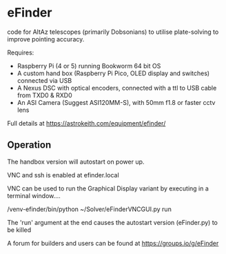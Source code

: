 # eFinder
code for AltAz telescopes (primarily Dobsonians) to utilise plate-solving to improve pointing accuracy.

Requires:
- Raspberry Pi (4 or 5) running Bookworm 64 bit OS
- A custom hand box (Raspberry Pi Pico, OLED display and switches) connected via USB
- A Nexus DSC with optical encoders, connected with a ttl to USB cable from TXD0 & RXD0
- An ASI Camera (Suggest ASI120MM-S), with 50mm f1.8 or faster cctv lens

Full details at [
](https://astrokeith.com/equipment/efinder/)https://astrokeith.com/equipment/efinder/

## Operation
The handbox version will autostart on power up.

VNC and ssh is enabled at efinder.local

VNC can be used to run the Graphical Display variant by executing in a terminal window....

  /venv-efinder/bin/python ~/Solver/eFinderVNCGUI.py run

The 'run' argument at the end causes the autostart version (eFinder.py) to be killed

A forum for builders and users can be found at https://groups.io/g/eFinder

